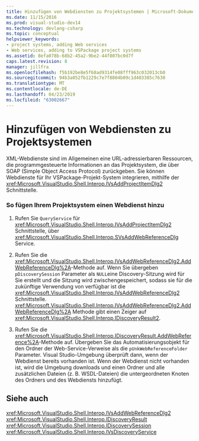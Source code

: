 ```yaml
---
title: Hinzufügen von Webdiensten zu Projektsystemen | Microsoft-Dokumentation
ms.date: 11/15/2016
ms.prod: visual-studio-dev14
ms.technology: devlang-csharp
ms.topic: conceptual
helpviewer_keywords:
- project systems, adding Web services
- Web services, adding to VSPackage project systems
ms.assetid: 8efa078b-68b2-45a2-9be2-44f807bc0d7f
caps.latest.revision: 8
manager: jillfra
ms.openlocfilehash: f5b192be8e5f68ad9314fe08fff963c032013cb0
ms.sourcegitcommit: 94b3a052fb1229c7e7f8804b09c1d403385c7630
ms.translationtype: MT
ms.contentlocale: de-DE
ms.lasthandoff: 04/23/2019
ms.locfileid: "63002667"
---
```

# <a name="adding-web-services-to-project-systems"></a>Hinzufügen von Webdiensten zu Projektsystemen
XML-Webdienste sind im Allgemeinen eine URL-adressierbaren Ressourcen, die programmgesteuerte Informationen an das Projektsystem, die über SOAP (Simple Object Access Protocol) zurückgeben. Sie können Webdienste für Ihr VSPackage-Projekt-System integrieren, mithilfe der <xref:Microsoft.VisualStudio.Shell.Interop.IVsAddProjectItemDlg2> Schnittstelle.  
  
### <a name="to-add-a-web-service-to-your-project-system"></a>So fügen Ihrem Projektsystem einen Webdienst hinzu  
  
1. Rufen Sie `QueryService` für <xref:Microsoft.VisualStudio.Shell.Interop.IVsAddProjectItemDlg2> Schnittstelle, über <xref:Microsoft.VisualStudio.Shell.Interop.SVsAddWebReferenceDlg> Service.  
  
2. Rufen Sie die <xref:Microsoft.VisualStudio.Shell.Interop.IVsAddWebReferenceDlg2.AddWebReferenceDlg%2A>-Methode auf. Wenn Sie übergeben `pDiscoverySession` Parameter als `NULL`eine Discovery-Sitzung wird für Sie erstellt und die Sitzung wird zwischengespeichert, sodass sie für die zukünftige Verwendung von verfügbar ist die <xref:Microsoft.VisualStudio.Shell.Interop.IVsAddWebReferenceDlg2> Schnittstelle. <xref:Microsoft.VisualStudio.Shell.Interop.IVsAddWebReferenceDlg2.AddWebReferenceDlg%2A> Methode gibt einen Zeiger auf <xref:Microsoft.VisualStudio.Shell.Interop.IDiscoveryResult2>.  
  
3. Rufen Sie die <xref:Microsoft.VisualStudio.Shell.Interop.IDiscoveryResult.AddWebReference%2A>-Methode auf. Übergeben Sie das Automatisierungsobjekt für den Ordner der Web-Service-Verweise als die `pUnkWebReferenceFolder` Parameter. Visual Studio-Umgebung überprüft dann, wenn der Webdienst bereits vorhanden ist. Wenn der Webdienst nicht vorhanden ist, wird die Umgebung downloads und einen Ordner und alle zusätzlichen Dateien (z. B. WSDL-Dateien) die untergeordneten Knoten des Ordners und des Webdiensts hinzufügt.  
  
## <a name="see-also"></a>Siehe auch  
 <xref:Microsoft.VisualStudio.Shell.Interop.IVsAddWebReferenceDlg2>   
 <xref:Microsoft.VisualStudio.Shell.Interop.IDiscoveryResult>   
 <xref:Microsoft.VisualStudio.Shell.Interop.IDiscoverySession>   
 <xref:Microsoft.VisualStudio.Shell.Interop.IVsDiscoveryService>